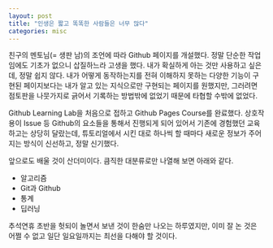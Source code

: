 ```yaml
---
layout: post
title: "인생은 짧고 똑똑한 사람들은 너무 많다"
categories: misc
---
```


친구의 멘토님(= 생판 남)의 조언에 따라 Github 페이지를 개설했다. 정말 단순한 작업임에도 기초가 없으니 삽질하느라 고생을 했다. 내가 확실하게 아는 것만 사용하고 싶은데, 정말 쉽지 않다. 내가 어떻게 동작하는지를 전혀 이해하지 못하는 다양한 기능이 구현된 페이지보다는 내가 알고 있는 지식으로만 구현되는 페이지를 원했지만, 그러려면 점토판을 나뭇가지로 긁어서 기록하는 방법밖에 없었기 때문에 타협할 수밖에 없었다.

Github Learning Lab을 처음으로 접하고 Github Pages Course를 완료했다. 상호작용이 Issue 등 Github의 요소들을 통해서 진행되게 되어 있어서 기존에 경험했던 교육하고는 상당히 달랐는데, 튜토리얼에서 시킨 대로 하나씩 할 때마다 새로운 정보가 주어지는 방식이 신선하고, 정말 신기했다.

앞으로도 배울 것이 산더미이다. 큼직한 대분류로만 나열해 보면 아래와 같다.
- 알고리즘
- Git과 Github
- 통계
- 딥러닝

추석연휴 초반을 헛되이 놀면서 보낸 것이 한숨만 나오는 하루였지만, 이미 잘 논 것은 어쩔 수 없고 일단 일요일까지는 최선을 다해야 할 것이다.
